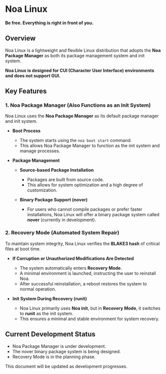 # **Noa Linux**  
**Be free. Everything is right in front of you.**  

## **Overview**  
Noa Linux is a lightweight and flexible Linux distribution that adopts the **Noa Package Manager** as both its package management system and init system.  

**Noa Linux is designed for CUI (Character User Interface) environments and does not support GUI.**  

## **Key Features**  

### **1. Noa Package Manager (Also Functions as an Init System)**  
Noa Linux uses the **Noa Package Manager** as its default package manager and init system.  

- **Boot Process**  
  - The system starts using the `noa boot start` command.  
  - This allows Noa Package Manager to function as the init system and manage processes.  

- **Package Management**  
  - **Source-based Package Installation**  
    - Packages are built from source code.  
    - This allows for system optimization and a high degree of customization.  

  - **Binary Package Support (nover)**  
    - For users who cannot compile packages or prefer faster installations, Noa Linux will offer a binary package system called **nover** (currently in development).  

### **2. Recovery Mode (Automated System Repair)**  
To maintain system integrity, Noa Linux verifies the **BLAKE3 hash** of critical files at boot time.  

- **If Corruption or Unauthorized Modifications Are Detected**  
  - The system automatically enters **Recovery Mode**.  
  - A minimal environment is launched, instructing the user to reinstall Noa.  
  - After successful reinstallation, a reboot restores the system to normal operation.  

- **Init System During Recovery (runit)**  
  - Noa Linux primarily uses **Noa init**, but in **Recovery Mode**, it switches to **runit** as the init system.  
  - This ensures a minimal and stable environment for system recovery.  

## **Current Development Status**  
- Noa Package Manager is under development.  
- The nover binary package system is being designed.  
- Recovery Mode is in the planning phase.  

This document will be updated as development progresses.
